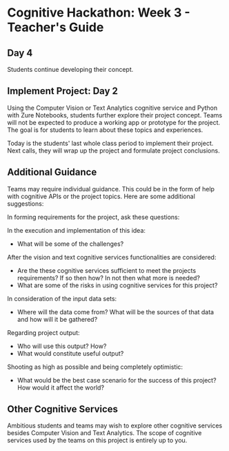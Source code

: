 # Cognitive Hackathon: Week 3 - Teacher's Guide
## Day 4

Students continue developing their concept.

## Implement Project: Day 2

Using the Computer Vision or Text Analytics cognitive service and Python with Zure Notebooks, students further explore their project concept. Teams will not be expected to produce a working app or prototype for the project. The goal is for students to learn about these topics and experiences. 

Today is the students' last whole class period to implement their project. Next calls, they will wrap up the project and formulate project conclusions.

## Additional Guidance

Teams may require individual guidance. This could be in the form of help with cognitive APIs or the project topics. Here are some additional suggestions:

In forming requirements for the project, ask these questions: 

In the execution and implementation of this idea:
* What will be some of the challenges?

After the vision and text cognitive services functionalities are considered:
* Are the these cognitive services sufficient to meet the projects requirements? If so then how? In not then what more is needed?
* What are some of the risks in using cognitive services for this project?

In consideration of the input data sets:
* Where will the data come from? What will be the sources of that data and how will it be gathered?

Regarding project output:
* Who will use this output? How?
* What would constitute useful output?

Shooting as high as possible and being completely optimistic:
* What would be the best case scenario for the success of this project? How would it affect the world?


## Other Cognitive Services
Ambitious students and teams may wish to explore other cognitive services besides Computer Vision and Text Analytics. The scope of cognitive services used by the teams on this project is entirely up to you. 